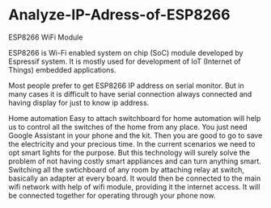 # Analyze-IP-Adress-of-ESP8266
ESP8266 WiFi Module

ESP8266 is Wi-Fi enabled system on chip (SoC) module developed by Espressif system. It is mostly used for development of IoT (Internet of Things) embedded applications.

Most people prefer to get ESP8266 IP address on serial monitor. But in many cases it is difficult to have serial connection always connected and having display for just to know ip address.

Home automation
Easy to attach switchboard for home automation will help us to control all the switches of the home from any place. You just need Google Assistant in
your phone and the kit. Then you are good to go to save the electricity and your precious time. In the current scenarios we need to opt smart lights for the
purpose. But this technology will surely solve the problem of not having costly smart appliances and can turn anything smart.
Switching all the swtichboard of any room by attaching relay at switch, basically an adapter at every board. It would then be connected to the main wifi
network with help of wifi module, providing it the internet access. It will be connected together for operating through your phone now. 
